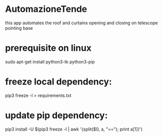 # AutomazioneTende
this app automates the roof and curtains opening and closing on telescope pointing base

# prerequisite on linux
sudo apt-get install python3-tk python3-pip

# freeze local dependency:
pip3 freeze -l > requirements.txt

# update pip dependency:
pip3 install -U $(pip3 freeze -l | awk '{split($0, a, "=="); print a[1]}')
